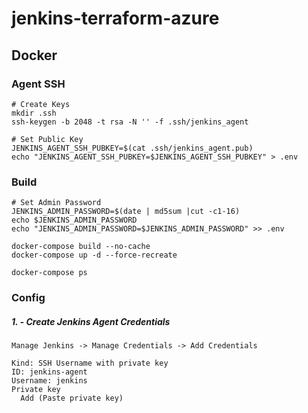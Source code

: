 # jenkins-terraform-azure


Docker
------------

### Agent SSH
  ```
  # Create Keys
  mkdir .ssh
  ssh-keygen -b 2048 -t rsa -N '' -f .ssh/jenkins_agent

  # Set Public Key
  JENKINS_AGENT_SSH_PUBKEY=$(cat .ssh/jenkins_agent.pub)
  echo "JENKINS_AGENT_SSH_PUBKEY=$JENKINS_AGENT_SSH_PUBKEY" > .env
  ```

### Build
  ```
  # Set Admin Password
  JENKINS_ADMIN_PASSWORD=$(date | md5sum |cut -c1-16)
  echo $JENKINS_ADMIN_PASSWORD
  echo "JENKINS_ADMIN_PASSWORD=$JENKINS_ADMIN_PASSWORD" >> .env

  docker-compose build --no-cache
  docker-compose up -d --force-recreate

  docker-compose ps
  ```

### Config

  ##### 1. - Create Jenkins Agent Credentials
  ```
  Manage Jenkins -> Manage Credentials -> Add Credentials

  Kind: SSH Username with private key
  ID: jenkins-agent
  Username: jenkins
  Private key
    Add (Paste private key)
  ```
